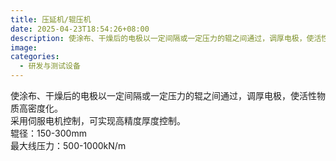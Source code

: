 ```yaml
---
title: 压延机/辊压机
date: 2025-04-23T18:54:26+08:00
description: 使涂布、干燥后的电极以一定间隔或一定压力的辊之间通过，调厚电极，使活性物质高密度化。
image: 
categories:
  - 研发与测试设备
---
```


使涂布、干燥后的电极以一定间隔或一定压力的辊之间通过，调厚电极，使活性物质高密度化。<br />
采用伺服电机控制，可实现高精度厚度控制。<br />
辊径：150-300mm<br />
最大线压力：500-1000kN/m
